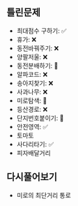 ## 틀린문제
- 최대점수 구하기: ✅      
- 휴가: ❌      
- 동전바꿔주기: ❌
- 양팔저울: ❌
- 동전분배하기: 🔺
- 알파코드: ❌
- 송아지찾기: ❌
- 사과나무: ❌
- 미로탐색: 🔺
- 등산경로: ❌
- 단지번호붙이기: 🔺
- 안전영역: ✅ 
- 토마토
- 사다리타기: ✅   
- 피자배달거리


## 다시풀어보기
- 미로의 최단거리 통로
